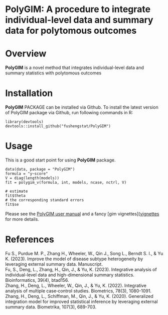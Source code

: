 # PolyGIM: A procedure to integrate individual-level data and summary data for polytomous outcomes

# Overview
**PolyGIM** is a novel method that integrates individual-level data and summary statistics with polytomous outcomes

# Installation
**PolyGIM** PACKAGE can be installed via Github. To install the latest version of PolyGIM package via Github, run following commands in R:
```{r, include = FALSE}
library(devtools)
devtools::install_github("fushengstat/PolyGIM")
```

# Usage
This is a good start point for using **PolyGIM** package.
```{r,include = FALSE}
data(data, package = "PolyGIM")
formula = "y~score"
V = diag(length(models))
fit = polygim_v(formula, int, models, ncase, nctrl, V)

# estimate
fit$theta
# the corresponding standard errors
fit$se
```

Please see the [PolyGIM user manual](https://github.com/fushengstat/PolyGIM/blob/main/doc/PolyGIM.pdf) and a fancy [gim vignettes]([vignettes](https://cran.rstudio.com/web/packages/gim/vignettes/gim.html) for more details. 



# References
Fu S., Purdue M. P., Zhang H., Wheeler, W., Qin J., Song L., Berndt S. I., & Yu K. (2023). Improve the model of disease subtype heterogeneity by leveraging external summary data. Manuscript. \
Fu, S., Deng, L., Zhang, H., Qin, J., & Yu, K. (2023). Integrative analysis of individual-level data and high-dimensional summary statistics. Bioinformatics, 39(4), btad156. \
Zhang, H., Deng, L., Wheeler, W., Qin, J., & Yu, K. (2022). Integrative analysis of multiple case‐control studies. Biometrics, 78(3), 1080-1091.
Zhang, H., Deng, L., Schiffman, M., Qin, J., & Yu, K. (2020). Generalized integration model for improved statistical inference by leveraging external summary data. Biometrika, 107(3), 689-703. 
